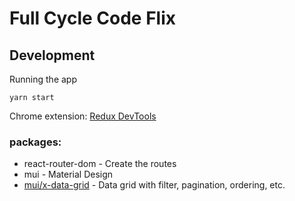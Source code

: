 # Full Cycle Code Flix


## Development

Running the app
```
yarn start
```

Chrome extension:
[Redux DevTools](https://chromewebstore.google.com/detail/redux-devtools/lmhkpmbekcpmknklioeibfkpmmfibljd?pli=1)


### packages:

- react-router-dom - Create the routes
- mui - Material Design
- [mui/x-data-grid](https://mui.com/x/react-data-grid/getting-started/) - Data grid with filter, pagination, ordering, etc.